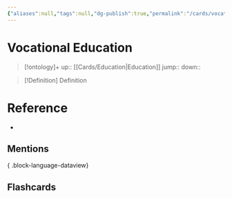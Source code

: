 ```yaml
---
{"aliases":null,"tags":null,"dg-publish":true,"permalink":"/cards/vocational-education/","dgPassFrontmatter":true}
---
```


# Vocational Education

> [!ontology]+
> up:: [[Cards/Education\|Education]]
> jump:: 
> down:: 

> [!Definition] Definition
> 

# Reference
- 

## Mentions

{ .block-language-dataview}

## Flashcards
